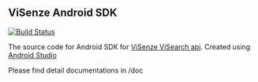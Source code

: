 ## ViSenze Android SDK
[![Build Status](https://api.travis-ci.org/visenze/visearch-sdk-android.svg?branch=master)](https://travis-ci.org/visenze/visearch-sdk-android)

The source code for Android SDK for [ViSenze ViSearch api](http://www.visenze.com/docs/overview/introduction). Created using [Android Studio](http://developer.android.com/sdk/index.html) 

Please find detail documentations in /doc